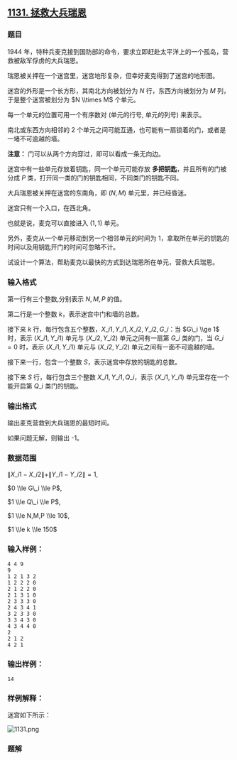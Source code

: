 ## [1131\. 拯救大兵瑞恩](https://www.acwing.com/problem/content/1133/)

### 题目

1944 年，特种兵麦克接到国防部的命令，要求立即赶赴太平洋上的一个孤岛，营救被敌军俘虏的大兵瑞恩。

瑞恩被关押在一个迷宫里，迷宫地形复杂，但幸好麦克得到了迷宫的地形图。

迷宫的外形是一个长方形，其南北方向被划分为 $N$ 行，东西方向被划分为 $M$ 列， 于是整个迷宫被划分为 $N \\times M$ 个单元。

每一个单元的位置可用一个有序数对 (单元的行号, 单元的列号) 来表示。

南北或东西方向相邻的 $2$ 个单元之间可能互通，也可能有一扇锁着的门，或者是一堵不可逾越的墙。

**注意：** 门可以从两个方向穿过，即可以看成一条无向边。

迷宫中有一些单元存放着钥匙，同一个单元可能存放 **多把钥匙**，并且所有的门被分成 $P$ 类，打开同一类的门的钥匙相同，不同类门的钥匙不同。

大兵瑞恩被关押在迷宫的东南角，即 $(N,M)$ 单元里，并已经昏迷。

迷宫只有一个入口，在西北角。

也就是说，麦克可以直接进入 $(1,1)$ 单元。

另外，麦克从一个单元移动到另一个相邻单元的时间为 $1$，拿取所在单元的钥匙的时间以及用钥匙开门的时间可忽略不计。

试设计一个算法，帮助麦克以最快的方式到达瑞恩所在单元，营救大兵瑞恩。

### 输入格式

第一行有三个整数,分别表示 $N,M,P$ 的值。

第二行是一个整数 $k$，表示迷宫中门和墙的总数。

接下来 $k$ 行，每行包含五个整数，$X\_{i1},Y\_{i1},X\_{i2},Y\_{i2},G\_i$：当 $G\_i \\ge 1$ 时，表示 $(X\_{i1},Y\_{i1})$ 单元与 $(X\_{i2},Y\_{i2})$ 单元之间有一扇第 $G\_i$ 类的门，当 $G\_i = 0$ 时，表示 $(X\_{i1},Y\_{i1})$ 单元与 $(X\_{i2},Y\_{i2})$ 单元之间有一面不可逾越的墙。

接下来一行，包含一个整数 $S$，表示迷宫中存放的钥匙的总数。

接下来 $S$ 行，每行包含三个整数 $X\_{i1},Y\_{i1},Q\_i$，表示 $(X\_{i1},Y\_{i1})$ 单元里存在一个能开启第 $Q\_i$ 类门的钥匙。

### 输出格式

输出麦克营救到大兵瑞恩的最短时间。

如果问题无解，则输出 -1。

### 数据范围

$\|X\_{i1}-X\_{i2}\|+\|Y\_{i1}-Y\_{i2}\|=1$,

$0 \\le G\_i \\le P$,

$1 \\le Q\_i \\le P$,

$1 \\le N,M,P \\le 10$,

$1 \\le k \\le 150$

### 输入样例：

```
4 4 9
9
1 2 1 3 2
1 2 2 2 0
2 1 2 2 0
2 1 3 1 0
2 3 3 3 0
2 4 3 4 1
3 2 3 3 0
3 3 4 3 0
4 3 4 4 0
2
2 1 2
4 2 1
```

### 输出样例：

```
14
```

### 样例解释：

迷宫如下所示：

![1131.png](https://cdn.acwing.com/media/article/image/2019/11/06/1_17c87ee400-1131.png)

### 题解

